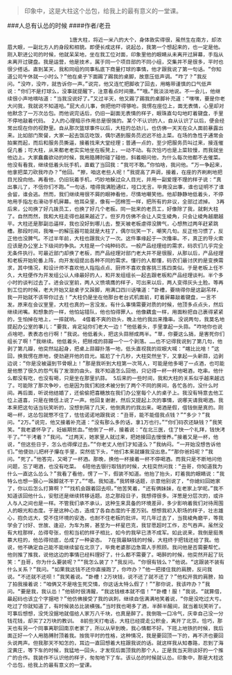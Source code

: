 > 印象中，这是大柱这个怂包，给我上的最有意义的一堂课。

###人总有认怂的时候
####作者/老丑

						1唐大柱，将近一米八的大个，身体敦实得很，虽然生在南方，却浓眉大眼，一副北方人的身段和相貌。即便长成这样，说起怂，我第一个想起来的，也一定是他。刚入职进公司的时候，他就呆呆地，坐在我工位对面，印象里他的眼睛从未离开过屏幕，手指从未离开过键盘。我是运营，他是技术，属于同一个项目部的不同小组，交集并不是很多，平时也很少搭话。直到某天，我和同组的同事私底下商量打球的事情，他才跟我说了第一句话。“你知道公司午休就一小时么？”他在桌子下面踢了踢我的桌脚，故意压低声调。“咋了？”我反问。“没咋，没咋，就告诉你一声。”说完，他又连忙把脚收了回去，用略带谨慎的口气低声说：“你们不是打球么，没事就提醒下，注意看点时间撒。”“哦。”我淡淡地说。不一会儿，他继续很小声地嘀咕道：“当我没说好了。”又过半天，他又踢了踢我的桌脚补充道：“嘿嘿，要是你老大问我，我就说不知道哈。”屁大点儿事，倒把他吓得够呛。我愣在座位上，面无表情，心里却对他默念了一万次怂包。而他说完话后，仍旧一副面无表情的样子，眼珠直勾勾地盯着键盘，手里不停地敲着代码。 2人的心理暗示作用总是很强的。某个不认识的人，自从认识了以后，便会经常出现在你的视野里。自从那次篮球事件以后，大柱的怂劲儿，也仿佛一天天在众人面前暴露出来。比如部门聚餐，大家一起去饭店吃饭，偶尔遇到服务员迟迟不给上菜。在场的急性子通常会拍案而起，而后和服务员撕逼，接着找来大堂经理；普通一点的，至少把服务员叫过来，接连催促几番；可大柱，从来都老老实实地坐在板凳上，一动不动。有次恰巧也是上菜较慢，而我就坐他边上。大家蠢蠢欲动的时候，我用胳膊肘碰了碰他，斜着眼问他，为什么每次他都不去催菜。他没有看我，继续低着头玩手机，直截了当回我：“我可不敢。”你怕啥，我问他。“万一争起来，他拿把菜刀砍我咋办？”他回。“擦，咱这老些人呢！”我提高了声调，接着，在座的齐刷刷地把目光投向他。再看他，仍旧玩着手机，巧妙地躲过众人目光，并用一副爱理不理的样子说：“真出事儿了，不信你们不跑。”一句话，噎得我满脸通红，哑口无言。毕竟没出事，谁也证明不了谁会留，谁会逃。然而，我们继续用很不屑的眼神看他，尽情地嘲笑他。他却静静地低着头，不停地用手指左右滑动手机屏幕。他耳朵里，像有一团棉签一样，把所有的非议，全部过滤掉。 3再后来，公司换了好几拨员工，也换了好几个老板。同一批来的老员工，好像除了我，就剩大柱了。自然而然，我和大柱走得也越来越近了。但岁月仿佛不会让人突生棱角，只会让棱角越磨越平。大柱还是那副怂逼样，我也没好到哪儿去，整天被老板虐得没脾气，心想熬过两年赶紧跳槽。那段时间，我唯一的解压器可能就是大柱了，偶尔玩笑一下，嘲笑几句。反正他习惯了，反正他也没脾气。不过半年前，大柱也跟我火了一次。这件事缘起于一次撸串。不，真正的导火索应该是办公室上下级间的争执。大柱是一个纯种码农。一般产品经理给的需求，码农们几乎完全无条件执行。可最近部门却换了老板，而产品经理对部门老大并不是很服，从那以后，产品经理和老板开始轮番上阵，向开发组提出各种不同的需求。懂行的人都懂，码农们最讨厌的是变换需求，其中情况，和设计师不喜欢他人指指点点、厨师不喜欢食客挑三拣四类似。于是老板上任不久，大柱便作为开发组公认人缘最好的人，和开发组组长一起去跟老板和产品经理谈判。半个多小时的谈判过去了。进会议室前，两人义愤填膺的样子，可出来以后，两人变得灰头土脸。等再到工位的时候，老大开始又敲桌子又跺脚，用满口四川话嚷道：“卧槽，要晓得你是这副吊样，我一开始就不该带你过去！”大柱仍是坐在他那台老台式机面前，盯着屏幕敲着键盘，一言不发。原来在会议室里，大柱也真的一言没发。有什么事情需要对质的时候，他顶多点点头，然后继续闭嘴。和想象的一样，他怕站错队，他也怕得罪人。他像藕盒一样，用面粉把自己裹得紧紧的，生怕掉在地上，一摔就响。 4借着不爽的劲头，晚上他约我出来撸串。没说两句，我莫名地提起办公室的事儿：“要我，肯定站你们老大一边！”他低着头，手里拿起一头蒜。“咋地你也说点啥吧，表表态也行啊！”我说。他低着头，把这头蒜掰成两半。“草，你要这么搞，是害死你们组长了啊！”我继续。他低着头，把掰成的蒜瓣一个一个剥落。……也不记得我说到了第几句，他剥了第几瓣，他突然站起身，把桌上蒜瓣扑落一地，低头直视我的双眼大喊：“瞎比比啥！”这回，换我愣在原地，使劲避开他的目光。尴尬了十几秒，大柱突然坐下，又拿起一头新蒜，边剥边说：“你是没被逼到节骨眼上！”那是我听到大柱第一次骂人，可能是他多喝了一点酒，也可能是他憋了很久的怨气有了发泄的由头。我不知道怎么回他，只记得一杯一杯地喝酒，吃串。他什么都没有吃，也没有喝，只是坐在那里扒蒜。 5后来的一些时间，我和大柱的关系似乎越来越远了。可能除了那次争吵，也是因为我们和技术被分到了两个不同的房间，各忙各的，没什么时间。再后面，听说他结婚了，还偷偷把喜糖放在我们办公室每个人的桌子上。我没有特意去他工位上道喜，只是在微信上说了一声。他回复谢谢，然后又提起上次的事情，说哪天请我喝酒。我本来把这句话当玩笑听的，没想到隔了几天，他倒真的约我出来。喝酒是假，借钱倒是真的。刚喝一杯，这怂包就憋不住了，怯怯诺诺地跟我说：“丑哥，能不能借我点钱？”“多少？”我问。“2万。”说完，他又接着补充道：“没有那么多的话，拿1万也行。”“你们码农还缺钱？”我笑笑。“我老婆怀孕了，妊娠期贫血。”他倒了一杯，接着说：“在北三医，住了快一个礼拜，钱快洘干了。”“干洘着？”我问。“过两天，她家里人就过来，把她接回去慢慢养。”接着又是一杯，他说，“但这些日子，怎么也得撑过去。”“你老丈人他们才知道么？”我纳闷。“一开始没想告诉他们。”他使劲儿把杯子攥在手里，突然低下头，“他们本来就嫌我没出息。”“那你爸妈呢？”我问。“死了。”他答完，又喝了一杯酒。那晚，换他一杯接着一杯不停喝酒。而我只是不断地问他问题，忘了喝酒，也没有吃菜。 6陪他去银行取钱的时候，大柱突然问我：“丑哥，你知道我为什么一直这么怂么？”我看了看他，愣了一下，假装不知道。他抬了抬头，盯着我的眼睛说：“我特么也想一狠心一跺脚就不干了。”“嗯。我知道。”我转移话题，示意他别说了，“你媳妇回她家了，你以后怎么打算啊？”“找机会跟着回去呗。”他苦笑着，“还有俩妹妹，在老家上学呢。”我不知道该回他什么，安慰还是继续转移话题。总之那段日子，我想得很多。洋葱是分层次的，或许人与人之间也是一样。不管我们承不承认，这种生来具备的环境差异，多少影响着我们对待周围人的眼光和态度。于是这种心态，造成了各自态度的千差万别。想想我初入职场的样子，壮志雄心，抱负远大，受不住环境的安逸，也耐不住老板的批评。可几年过去了，当我棱角磨平，等我学会了讨好、世故、逢迎，为车为房，甚至为一杯星巴克，我甘愿超时工作，忍气吞声。虽然没有大柱那样，怂得夸张，但和当初的样子相比，如今的我早已溃不成军。如此说来，我倒是挺羡慕大柱的，他怂得彻底，怂成了一种姿态。 7在我最缺钱的时候，大柱终于把钱还给了我。他说，他不确定自己能不能继续留在北京了，毕竟老婆那边急需人手照顾。我问他是否需要帮忙。他则推了推我，说他这边的事情已经料理好了，什么都不需要了。喝醉的时候，他突然开起了玩笑：“丑哥，你为什么要装呢？”“我怎么装了？”我反问。“你很有钱么？”他说。“这跟装不装有什么关系？”我问。“如果我这钱不还你直接跑了，你咋办？”他一把搂住我的肩膀，反问我说。“不还就不还呗！”我笑着说。“卧槽！2万块钱，说不还了就不还了？”他松开我的肩膀，拍了拍我接着说：“咱俩又不是啥生死交情，你这话太特么假了！”“那你说，我该咋办？”我问。“要是我，我认怂！”他顿时很清醒，“我这钱根本就不借！”“卧槽！服！”我说。“就算借，最起码也该立个字据吧？”他仿佛接受了我的讽刺，继续自信满满地笑着说，“你是没吃过大亏。吃过了你就知道了，有时候装怂比装横强。”当时我也喝多了酒，半醉半醒间，就当着玩笑听了。可事后想想，没凭没据地就借给人家万八千块，也真是醉了。我倒吸一口冷气，庆幸自己没一分钱花钱，却买了2万块的教训。 8前些天打电话，大柱已经提走公积金，离开了北京。恰巧，那天也有另一个同事离职回南京老家了，所以从早到晚，我心情都不好。下班上地铁的时候，我后面正好一个人用胳膊肘顶着我。按我平时的性格，这种情况，我是要回顶一下的，再不济也要回头说两声。但我那天不知怎的，耳边一直回想着大柱跟我说的话。就这样我从知春路，忍到了海淀黄庄，等下车的时候，我猛地一回头，才发现后面顶我的那个人，正是我当天刚谈好的一个推广的合作。我装作不认识他的样子，匆匆地下了车。该认怂的时候就认怂。印象中，那是大柱这个怂包，给我上的最有意义的一堂课。			  		